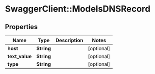 # SwaggerClient::ModelsDNSRecord

## Properties
Name | Type | Description | Notes
------------ | ------------- | ------------- | -------------
**host** | **String** |  | [optional] 
**text_value** | **String** |  | [optional] 
**type** | **String** |  | [optional] 


